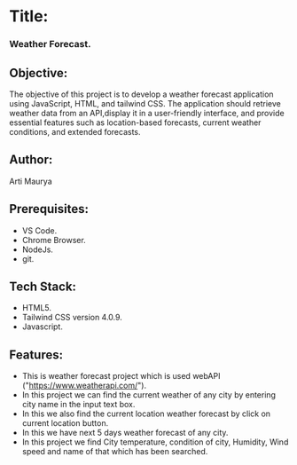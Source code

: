 # Title: 
### Weather Forecast.

## Objective: 
The objective of this project is to develop a weather forecast application using JavaScript, HTML, and tailwind CSS. The application should retrieve weather data from an API,display it in a user-friendly interface, and provide essential features such as location-based forecasts, current weather conditions, and extended forecasts.

## Author:
Arti Maurya

## Prerequisites:
- VS Code.
- Chrome Browser.
- NodeJs.
- git.

## Tech Stack:
- HTML5.
- Tailwind CSS version 4.0.9.
- Javascript.

## Features:
- This is weather forecast project which is used webAPI ("https://www.weatherapi.com/").
- In this project we can find the current weather of any city by entering city name in the input text box.
- In this we also find the current location weather forecast by click on current location button.
- In this we have next 5 days weather forecast of any city.
- In this project we find City temperature, condition of city, Humidity, Wind speed and name of that which has been searched.
